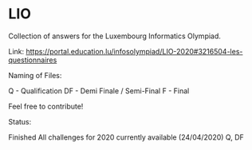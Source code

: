 # LIO
Collection  of answers for the Luxembourg Informatics Olympiad.

Link: https://portal.education.lu/infosolympiad/LIO-2020#3216504-les-questionnaires

Naming of Files:

Q - Qualification
DF - Demi Finale / Semi-Final
F - Final

Feel free to contribute!

Status:

Finished All challenges for 2020 currently available (24/04/2020) Q, DF
